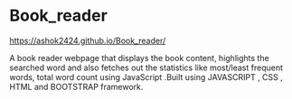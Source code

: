 # Book_reader
https://ashok2424.github.io/Book_reader/

A book reader webpage that displays the book content,
highlights the searched word and also fetches out the
statistics like most/least frequent words, total word
count using JavaScript .Built using JAVASCRIPT ,
CSS , HTML and BOOTSTRAP framework. 
